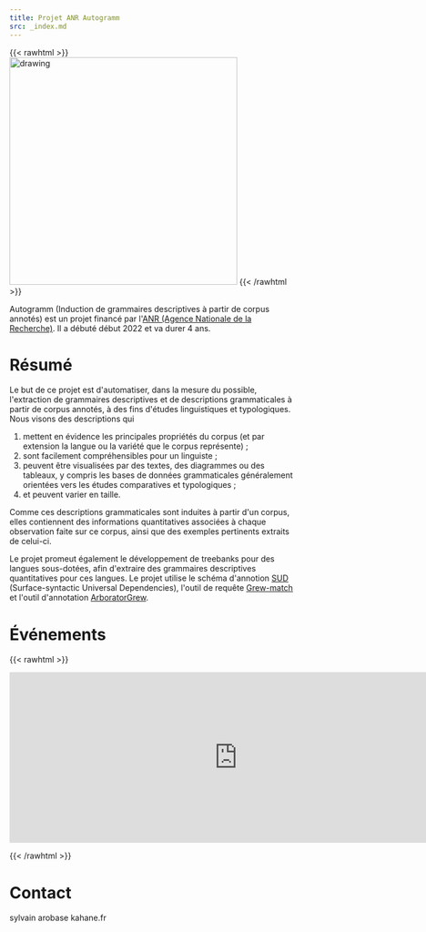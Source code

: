 ```yaml
---
title: Projet ANR Autogramm
src: _index.md
---
```


{{< rawhtml >}}
<img src="/images/logo_autogramm.jpg" alt="drawing" width="400"/>
{{< /rawhtml >}}

Autogramm (Induction de grammaires descriptives à partir de corpus annotés) est un projet financé par l'[ANR (Agence Nationale de la Recherche)](https://anr.fr). Il a débuté début 2022 et va durer 4 ans.

# Résumé

Le but de ce projet est d'automatiser, dans la mesure du possible, l'extraction de grammaires descriptives et de descriptions grammaticales à partir de corpus annotés, à des fins d'études linguistiques et typologiques. Nous visons des descriptions qui
1. mettent en évidence les principales propriétés du corpus (et par extension la langue ou la variété que le corpus représente) ;
2. sont facilement compréhensibles pour un linguiste ;
3. peuvent être visualisées par des textes, des diagrammes ou des tableaux, y compris les bases de données grammaticales généralement orientées vers les études comparatives et typologiques ;
4. et peuvent varier en taille.

Comme ces descriptions grammaticales sont induites à partir d'un corpus, elles contiennent des informations quantitatives associées à chaque observation faite sur ce corpus, ainsi que des exemples pertinents extraits de celui-ci.

Le projet promeut également le développement de treebanks pour des langues sous-dotées, afin d'extraire des grammaires descriptives quantitatives pour ces langues. Le projet utilise le schéma d'annotion [SUD](https://surfacesyntacticud.github.io/) (Surface-syntactic Universal Dependencies), l'outil de requête [Grew-match](http://universal.grew.fr/) et l'outil d'annotation [ArboratorGrew](https://arboratorgrew.elizia.net/).

# Événements 

{{< rawhtml >}}
<iframe src="https://calendar.google.com/calendar/embed?height=300&wkst=2&bgcolor=%230a4798&ctz=Europe%2FParis&hl=fr&mode=AGENDA&showDate=0&showNav=0&showTitle=0&showPrint=0&showCalendars=0&showTz=0&src=dGUzNGR2ZDJhOXYyaWptamtqcm04ajdjOWtAZ3JvdXAuY2FsZW5kYXIuZ29vZ2xlLmNvbQ&color=%23c10040" style="border-width:0" width="800" height="300" frameborder="0" scrolling="no"></iframe>

{{< /rawhtml >}}
# Contact

sylvain arobase kahane.fr

